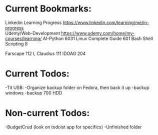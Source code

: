 # Current Bookmarks:
 Linkedin Learning Progress https://www.linkedin.com/learning/me/in-progress	
 Udemy/Web-Development	https://www.udemy.com/home/my-courses/learning/
 AI-Python		6031
 Linux Complete Guide	601
 Bash Shell Scripting	8

 Farscape		112
 I, Claudius		111
 IDOAG			204

# Current Todos:
 -Tit USB:
	-Organize backup folder on Fedora, then back it up
	-backup windows
	-backup 700 HDD
# Non-current Todos:
 -BudgetCrud (look on todoist app for specifics)
 -Unfinished folder
 
